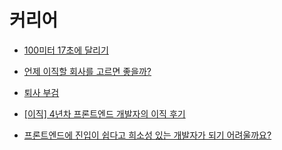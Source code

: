 # 커리어

- [100미터 17초에 달리기](https://jojoldu.tistory.com/719)

- [언제 이직할 회사를 고르면 좋을까?](https://jojoldu.tistory.com/778)

- [퇴사 부검](https://techblog.woowahan.com/2723/)

- [[이직] 4년차 프론트엔드 개발자의 이직 후기](https://all-dev-kang.tistory.com/m/entry/이직-4년차-프론트엔드-개발자의-이직-후기)

- [프론트엔드에 진입이 쉽다고 희소성 있는 개발자가 되기 어려울까요?](https://www.linkedin.com/feed/update/urn:li:activity:7206799785373147137/)
